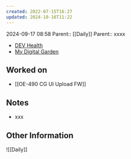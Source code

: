 ```yaml
---
created: 2022-07-15T16:27
updated: 2024-10-16T11:22
---
```

2024-09-17 08:58
Parent:: [[Daily]] 
Parent:: xxxx

- [DEV Health](https://health-configdev.mixtelematics.com/public/mapshow.htm?id=2001&mapid=1A35514B-E08F-4B7C-90B8-CD1774AE8CA3)
- [My Digital Garden](https://my-digital-garden-ten-inky.vercel.app/)

## Worked on

- [[OE-490 CG UI Upload FW]]

## Notes

- xxx

## Other Information

![[Daily]]
